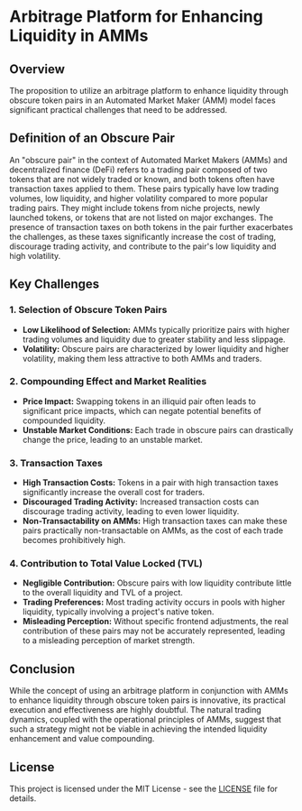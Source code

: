 # Arbitrage Platform for Enhancing Liquidity in AMMs

## Overview

The proposition to utilize an arbitrage platform to enhance liquidity through obscure token pairs in an Automated Market Maker (AMM) model faces significant practical challenges that need to be addressed.

## Definition of an Obscure Pair

An "obscure pair" in the context of Automated Market Makers (AMMs) and decentralized finance (DeFi) refers to a trading pair composed of two tokens that are not widely traded or known, and both tokens often have transaction taxes applied to them. These pairs typically have low trading volumes, low liquidity, and higher volatility compared to more popular trading pairs. They might include tokens from niche projects, newly launched tokens, or tokens that are not listed on major exchanges. The presence of transaction taxes on both tokens in the pair further exacerbates the challenges, as these taxes significantly increase the cost of trading, discourage trading activity, and contribute to the pair's low liquidity and high volatility.

## Key Challenges

### 1. Selection of Obscure Token Pairs
- **Low Likelihood of Selection:** AMMs typically prioritize pairs with higher trading volumes and liquidity due to greater stability and less slippage.
- **Volatility:** Obscure pairs are characterized by lower liquidity and higher volatility, making them less attractive to both AMMs and traders.

### 2. Compounding Effect and Market Realities
- **Price Impact:** Swapping tokens in an illiquid pair often leads to significant price impacts, which can negate potential benefits of compounded liquidity.
- **Unstable Market Conditions:** Each trade in obscure pairs can drastically change the price, leading to an unstable market.

### 3. Transaction Taxes
- **High Transaction Costs:** Tokens in a pair with high transaction taxes significantly increase the overall cost for traders.
- **Discouraged Trading Activity:** Increased transaction costs can discourage trading activity, leading to even lower liquidity.
- **Non-Transactability on AMMs:** High transaction taxes can make these pairs practically non-transactable on AMMs, as the cost of each trade becomes prohibitively high.

### 4. Contribution to Total Value Locked (TVL)
- **Negligible Contribution:** Obscure pairs with low liquidity contribute little to the overall liquidity and TVL of a project.
- **Trading Preferences:** Most trading activity occurs in pools with higher liquidity, typically involving a project's native token.
- **Misleading Perception:** Without specific frontend adjustments, the real contribution of these pairs may not be accurately represented, leading to a misleading perception of market strength.

## Conclusion

While the concept of using an arbitrage platform in conjunction with AMMs to enhance liquidity through obscure token pairs is innovative, its practical execution and effectiveness are highly doubtful. The natural trading dynamics, coupled with the operational principles of AMMs, suggest that such a strategy might not be viable in achieving the intended liquidity enhancement and value compounding.

## License

This project is licensed under the MIT License - see the [LICENSE](LICENSE) file for details.
